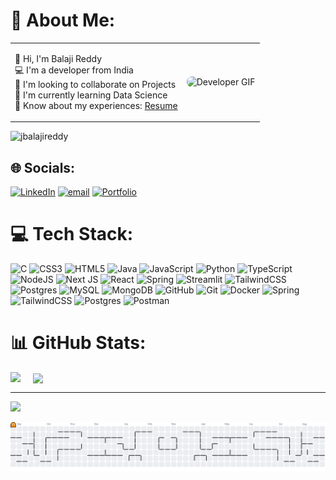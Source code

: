 <h1>💫 About Me:</h1>
<table>
  <tr>
    <td>

👋 Hi, I'm Balaji Reddy  
💻 I'm a developer from India  
🤝 I'm looking to collaborate on Projects  
🌱 I'm currently learning Data Science  
📄 Know about my experiences: <a href="https://drive.google.com/file/d/1vo5Zbc6bYr2A__FUexypKDxLzVTH7X6r/view?usp=sharing" target="_blank">Resume</a>


</td>
    <td>
      <img src="https://media2.giphy.com/media/v1.Y2lkPTc5MGI3NjExc3gxZ3E4bnF2dmZyZzloeWZweDBkazM5OXJyY3RkMGRya21sNWhzZiZlcD12MV9pbnRlcm5hbF9naWZfYnlfaWQmY3Q9Zw/JIX9t2j0ZTN9S/giphy.gif" 
           alt="Developer GIF" 
           width="200" 
           style="border-radius: 8px;">
    </td>
  </tr>
</table>
<p align="left"> <img src="https://komarev.com/ghpvc/?username=jbalajireddy&label=Profile%20views&color=0e75b6&style=flat" alt="jbalajireddy" /> </p>

## 🌐 Socials:
[![LinkedIn](https://img.shields.io/badge/LinkedIn-%230077B5.svg?logo=linkedin&logoColor=white)](https://linkedin.com/in/https://www.linkedin.com/in/jeedipalli-balaji-reddy) [![email](https://img.shields.io/badge/Email-D14836?logo=gmail&logoColor=white)](mailto:jeedipallybalajireddy@gmail.com) [![Portfolio](https://img.shields.io/badge/My_Portfolio-0077CC.svg?logo=link&logoColor=white)](https://jbalajireddy.netlify.app/)


# 💻 Tech Stack:
![C](https://img.shields.io/badge/c-%2300599C.svg?style=for-the-badge&logo=c&logoColor=white) ![CSS3](https://img.shields.io/badge/css3-%231572B6.svg?style=for-the-badge&logo=css3&logoColor=white) ![HTML5](https://img.shields.io/badge/html5-%23E34F26.svg?style=for-the-badge&logo=html5&logoColor=white) ![Java](https://img.shields.io/badge/java-%23ED8B00.svg?style=for-the-badge&logo=openjdk&logoColor=white) ![JavaScript](https://img.shields.io/badge/javascript-%23323330.svg?style=for-the-badge&logo=javascript&logoColor=%23F7DF1E) ![Python](https://img.shields.io/badge/python-3670A0?style=for-the-badge&logo=python&logoColor=ffdd54) ![TypeScript](https://img.shields.io/badge/typescript-%23007ACC.svg?style=for-the-badge&logo=typescript&logoColor=white) ![NodeJS](https://img.shields.io/badge/node.js-6DA55F?style=for-the-badge&logo=node.js&logoColor=white) ![Next JS](https://img.shields.io/badge/Next-black?style=for-the-badge&logo=next.js&logoColor=white) ![React](https://img.shields.io/badge/react-%2320232a.svg?style=for-the-badge&logo=react&logoColor=%2361DAFB) ![Spring](https://img.shields.io/badge/spring-%236DB33F.svg?style=for-the-badge&logo=spring&logoColor=white) ![Streamlit](https://img.shields.io/badge/Streamlit-%23FE4B4B.svg?style=for-the-badge&logo=streamlit&logoColor=white) ![TailwindCSS](https://img.shields.io/badge/tailwindcss-%2338B2AC.svg?style=for-the-badge&logo=tailwind-css&logoColor=white) ![Postgres](https://img.shields.io/badge/postgres-%23316192.svg?style=for-the-badge&logo=postgresql&logoColor=white) ![MySQL](https://img.shields.io/badge/mysql-4479A1.svg?style=for-the-badge&logo=mysql&logoColor=white) ![MongoDB](https://img.shields.io/badge/MongoDB-%234ea94b.svg?style=for-the-badge&logo=mongodb&logoColor=white) ![GitHub](https://img.shields.io/badge/github-%23121011.svg?style=for-the-badge&logo=github&logoColor=white) ![Git](https://img.shields.io/badge/git-%23F05033.svg?style=for-the-badge&logo=git&logoColor=white) ![Docker](https://img.shields.io/badge/docker-%230db7ed.svg?style=for-the-badge&logo=docker&logoColor=white)  ![Spring](https://img.shields.io/badge/spring-%236DB33F.svg?style=for-the-badge&logo=spring&logoColor=white) ![TailwindCSS](https://img.shields.io/badge/tailwindcss-%2338B2AC.svg?style=for-the-badge&logo=tailwind-css&logoColor=white) ![Postgres](https://img.shields.io/badge/postgres-%23316192.svg?style=for-the-badge&logo=postgresql&logoColor=white) ![Postman](https://img.shields.io/badge/Postman-FF6C37?style=for-the-badge&logo=postman&logoColor=white)
# 📊 GitHub Stats:
<img align="left" src="https://github-readme-stats.vercel.app/api?username=JBalajiReddy&theme=dracula&hide_border=false&include_all_commits=false&count_private=false">
<!-- <img src="https://nirzak-streak-stats.vercel.app/?user=JBalajiReddy&theme=dracula&hide_border=false"> -->
<img style="margin-left:20px" align="center" src="https://github-readme-stats.vercel.app/api/top-langs/?username=JBalajiReddy&theme=dracula&hide_border=false&include_all_commits=false&count_private=false&layout=compact">

<!-- 
## 🏆 GitHub Trophies
![](https://github-profile-trophy.vercel.app/?username=JBalajiReddy&theme=radical&no-frame=false&no-bg=true&margin-w=4) -->

---
[![](https://visitcount.itsvg.in/api?id=JBalajiReddy&icon=0&color=0)](https://visitcount.itsvg.in)

<!-- Proudly created with GPRM ( https://gprm.itsvg.in ) -->

<picture>
  <source media="(prefers-color-scheme: dark)" srcset="https://raw.githubusercontent.com/JBalajiReddy/JBalajiReddy/output/pacman-contribution-graph-dark.svg">
  <source media="(prefers-color-scheme: light)" srcset="https://raw.githubusercontent.com/JBalajiReddy/JBalajiReddy/output/pacman-contribution-graph.svg">
  <img alt="pacman contribution graph" src="https://raw.githubusercontent.com/JBalajiReddy/JBalajiReddy/output/pacman-contribution-graph.svg">
</picture>



